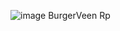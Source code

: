 ![image](https://user-images.githubusercontent.com/127240228/223514902-ece01130-49f7-42a7-a6c6-982e806a42d6.png)
BurgerVeen Rp 
